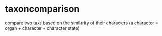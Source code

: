 # taxoncomparison
compare two taxa based on the similarity of their characters (a character = organ + character + character state)
